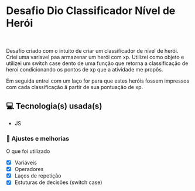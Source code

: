 # Desafio Dio Classificador Nível de Herói


<br>


Desafio criado com o intuito de criar um classificador de nível de herói. Criei uma variavel paa armazenar um herói com xp. Utilizei como objeto e utilizei um switch case dento de uma função que retorna a classificação de heroi condicionando os pontos de xp que a atividade me propôs.

Em seguida entrei com um laço for para que estes heróis fossem impressos com cada classificação ã partir de sua pontuação de xp.


## 💻 Tecnologia(s) usada(s)
- JS


### 🧰 Ajustes e melhorias

O que foi utilizado

- [x] Variáveis
- [x] Operadores
- [x] Laços de repetição
- [x] Estuturas de decisões (switch case)